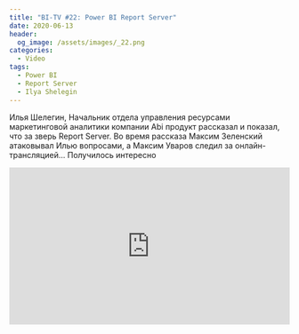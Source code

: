 ```yaml
---
title: "BI-TV #22: Power BI Report Server"
date: 2020-06-13
header:
  og_image: /assets/images/_22.png
categories:
  - Video
tags:
  - Power BI
  - Report Server
  - Ilya Shelegin
---
```


Илья Шелегин, Начальник отдела управления ресурсами маркетинговой аналитики компании Abi продукт рассказал и показал, что за зверь Report Server. Во время рассказа Максим Зеленский атаковывал Илью вопросами, а Максим Уваров следил за онлайн-трансляцией... 
Получилось интересно


<style>.embed-container { position: relative; padding-bottom: 56.25%; height: 0; overflow: hidden; max-width: 100%; } .embed-container iframe, .embed-container object, .embed-container embed { position: absolute; top: 0; left: 0; width: 100%; height: 100%; }</style><div class='embed-container'><iframe src='https://www.youtube.com/embed/ShOfVylvAbM' frameborder='0' allowfullscreen></iframe></div>
